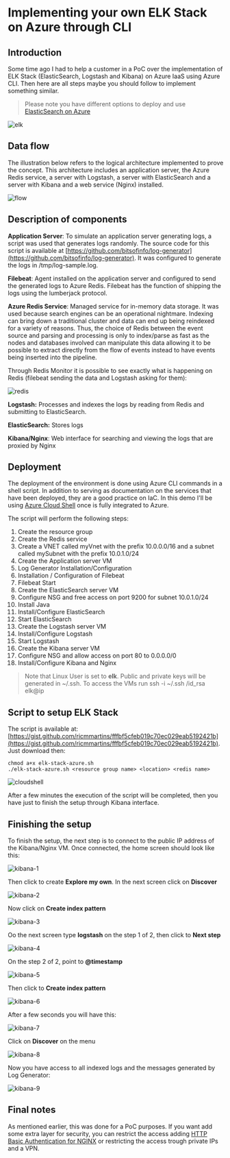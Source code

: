 # Implementing your own ELK Stack on Azure through CLI

## Introduction
Some time ago I had to help a customer in a PoC over the implementation of ELK Stack (ElasticSearch, Logstash and Kibana) on Azure IaaS using Azure CLI. Then here are all steps maybe you should follow to implement something similar.

> Please note you have different options to deploy and use [ElasticSearch on Azure](https://azure.microsoft.com/en-us/overview/linux-on-azure/elastic/)

![elk](/images/elk-stack.png)

## Data flow

The illustration below refers to the logical architecture implemented to prove the concept. This architecture includes an application server, the Azure Redis service, a server with Logstash, a server with ElasticSearch and a server with Kibana and a web service (Nginx) installed.

![flow](/images/flow.png)


## Description of components

**Application Server**: To simulate an application server generating logs, a script was used that generates logs randomly. The source code for this script is available at [https://github.com/bitsofinfo/log-generator](https://github.com/bitsofinfo/log-generator). It was configured to generate the logs in /tmp/log-sample.log.

**Filebeat**: Agent installed on the application server and configured to send the generated logs to Azure Redis. Filebeat has the function of shipping the logs using the lumberjack protocol.

**Azure Redis Service**: Managed service for in-memory data storage. It was used because search engines can be an operational nightmare. Indexing can bring down a traditional cluster and data can end up being reindexed for a variety of reasons. Thus, the choice of Redis between the event source and parsing and processing is only to index/parse as fast as the nodes and databases involved can manipulate this data allowing it to be possible to extract directly from the flow of events instead to have events being inserted into the pipeline. 

Through Redis Monitor it is possible to see exactly what is happening on Redis (filebeat sending the data and Logstash asking for them):

![redis](/images/redis-console.png)

**Logstash:** Processes and indexes the logs by reading from Redis and submitting to ElasticSearch.

**ElasticSearch:** Stores logs

**Kibana/Nginx**: Web interface for searching and viewing the logs that are proxied by Nginx

## Deployment

The deployment of the environment is done using Azure CLI commands in a shell script. In addition to serving as documentation on the services that have been deployed, they are a  good practice on IaC. In this demo I'll be using [Azure Cloud Shell](https://docs.microsoft.com/en-us/azure/cloud-shell/overview) once is fully integrated to Azure.

The script will perform the following steps:

1. Create the resource group
2. Create the Redis service
3. Create a VNET called myVnet with the prefix 10.0.0.0/16 and a subnet called mySubnet with the prefix 10.0.1.0/24
4. Create the Application server VM
5. Log Generator Installation/Configuration
6. Installation / Configuration of Filebeat
7. Filebeat Start
8. Create the ElasticSearch server VM
9. Configure NSG and free access on port 9200 for subnet 10.0.1.0/24
10. Install Java
11. Install/Configure ElasticSearch
12. Start ElasticSearch 
13. Create the Logstash server VM
14. Install/Configure Logstash
15. Start Logstash
16. Create the Kibana server VM
17. Configure NSG and allow access on port 80 to 0.0.0.0/0
18. Install/Configure Kibana and Nginx

> Note that Linux User is set to **elk**. Public and private keys will be generated in ~/.ssh. To access the VMs run ssh -i ~/.ssh /id_rsa elk@ip

## Script to setup ELK Stack

<script src="https://gist.github.com/ricmmartins/fffbf5cfeb019c70ec029eab5192421b.js"></script>

The script is available at: [https://gist.github.com/ricmmartins/fffbf5cfeb019c70ec029eab5192421b](https://gist.github.com/ricmmartins/fffbf5cfeb019c70ec029eab5192421b). Just download then:

```
chmod a+x elk-stack-azure.sh
./elk-stack-azure.sh <resource group name> <location> <redis name>
```
![cloudshell](/images/cloudshell.png)

After a few minutes the execution of the script will be completed, then you have just to finish the setup through Kibana interface.

## Finishing the setup

To finish the setup, the next step is to connect to the public IP address of the Kibana/Nginx VM. Once connected, the home screen should look like this:

![kibana-1](/images/kibana-1.png)

Then click to create **Explore my own**. In the next screen click on **Discover**

![kibana-2](/images/kibana-2.png)

Now click on **Create index pattern**

![kibana-3](/images/kibana-3.png)

Oo the next screen type **logstash** on the step 1 of 2, then click to **Next step**

![kibana-4](/images/kibana-4.png)

On the step 2 of 2, point to **@timestamp** 

![kibana-5](/images/kibana-5.png)

Then click to **Create index pattern**

![kibana-6](/images/kibana-6.png)

After a few seconds you will have this:

![kibana-7](/images/kibana-7.png)

Click on **Discover** on the menu

![kibana-8](/images/kibana-8.png)

Now you have access to all indexed logs and the messages generated by Log Generator:

![kibana-9](/images/kibana-9.png)

## Final notes

As mentioned earlier, this was done for a PoC purposes. If you want add some extra layer for security, you can restrict the access adding [HTTP Basic Authentication for NGINX](https://docs.nginx.com/nginx/admin-guide/security-controls/configuring-http-basic-authentication/) or restricting the access trough private IPs and a VPN.
